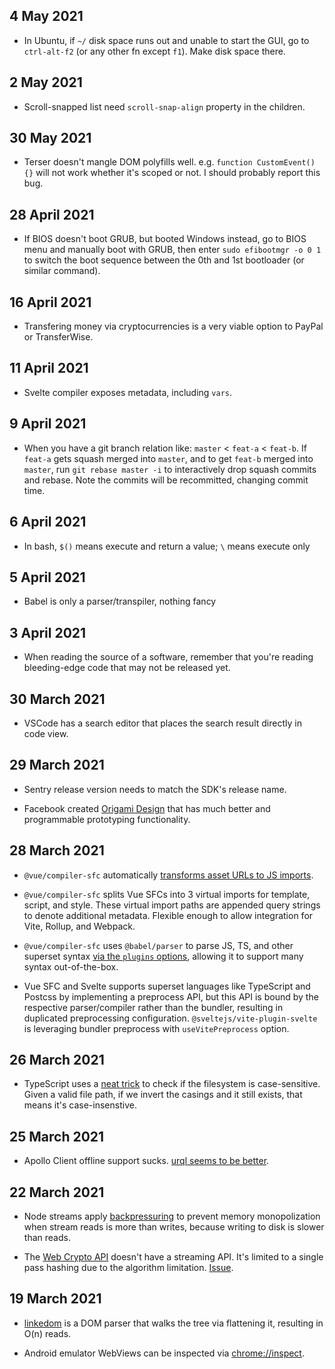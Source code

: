 ## 4 May 2021

- In Ubuntu, if `~/` disk space runs out and unable to start the GUI, go to `ctrl-alt-f2` (or any other fn except `f1`). Make disk space there.

## 2 May 2021

- Scroll-snapped list need `scroll-snap-align` property in the children.

## 30 May 2021

- Terser doesn't mangle DOM polyfills well. e.g. `function CustomEvent() {}` will not work whether it's scoped or not. I should probably report this bug.

## 28 April 2021

- If BIOS doesn't boot GRUB, but booted Windows instead, go to BIOS menu and manually boot with GRUB, then enter `sudo efibootmgr -o 0 1` to switch the boot sequence between the 0th and 1st bootloader (or similar command).

## 16 April 2021

- Transfering money via cryptocurrencies is a very viable option to PayPal or TransferWise.

## 11 April 2021

- Svelte compiler exposes metadata, including `vars`.

## 9 April 2021

- When you have a git branch relation like: `master` < `feat-a` < `feat-b`. If `feat-a` gets squash merged into `master`, and to get `feat-b` merged into `master`, run `git rebase master -i` to interactively drop squash commits and rebase. Note the commits will be recommitted, changing commit time.

## 6 April 2021

- In bash, `$()` means execute and return a value; `\` means execute only

## 5 April 2021

- Babel is only a parser/transpiler, nothing fancy

## 3 April 2021

- When reading the source of a software, remember that you're reading bleeding-edge code that may not be released yet.

## 30 March 2021

- VSCode has a search editor that places the search result directly in code view.

## 29 March 2021

- Sentry release version needs to match the SDK's release name.

- Facebook created [Origami Design](https://origami.design/) that has much better and programmable prototyping functionality.

## 28 March 2021

- `@vue/compiler-sfc` automatically [transforms asset URLs to JS imports](https://github.com/vuejs/vue-next/blob/2424768808e493ae1b59860ccb20a7c96d72d20a/packages/compiler-sfc/src/templateTransformAssetUrl.ts#L84).

- `@vue/compiler-sfc` splits Vue SFCs into 3 virtual imports for template, script, and style. These virtual import paths are appended query strings to denote additional metadata. Flexible enough to allow integration for Vite, Rollup, and Webpack.

- `@vue/compiler-sfc` uses `@babel/parser` to parse JS, TS, and other superset syntax [via the `plugins` options](https://github.com/vuejs/vue-next/blob/2e3984fd5b4fa02b28947ebf769413d2e31e971d/packages/compiler-sfc/src/compileScript.ts#L105-L107), allowing it to support many syntax out-of-the-box.

- Vue SFC and Svelte supports superset languages like TypeScript and Postcss by implementing a preprocess API, but this API is bound by the respective parser/compiler rather than the bundler, resulting in duplicated preprocessing configuration. `@sveltejs/vite-plugin-svelte` is leveraging bundler preprocess with `useVitePreprocess` option.

## 26 March 2021

- TypeScript uses a [neat trick](https://github.com/microsoft/TypeScript/blob/aa67b16e996124ef55848eac58d7ee0b30d5b113/src/compiler/sys.ts#L1429-L1436) to check if the filesystem is case-sensitive. Given a valid file path, if we invert the casings and it still exists, that means it's case-insenstive.

## 25 March 2021

- Apollo Client offline support sucks. [urql seems to be better](https://formidable.com/open-source/urql/docs/graphcache/offline/).

## 22 March 2021

- Node streams apply [backpressuring](https://nodejs.org/en/docs/guides/backpressuring-in-streams/) to prevent memory monopolization when stream reads is more than writes, because writing to disk is slower than reads.

- The [Web Crypto API](https://developer.mozilla.org/en-US/docs/Web/API/SubtleCrypto) doesn't have a streaming API. It's limited to a single pass hashing due to the algorithm limitation. [Issue](https://github.com/w3c/webcrypto/issues/73).

## 19 March 2021

- [linkedom](https://github.com/WebReflection/linkedom) is a DOM parser that walks the tree via flattening it, resulting in O(n) reads.

- Android emulator WebViews can be inspected via [chrome://inspect](chrome://inspect).
